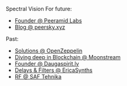 Spectral Vision For future:
+ [Founder @ Peeramid Labs](https://peeramid.xyz)
+ [Blog @ peersky.xyz](https://peersky.xyz/blog/)

Past:
+ [Solutions @ OpenZeppelin](https://openzeppelin.com)
+ [Diving deep in Blockchain @ Moonstream](https://moonstream.to)
+ [Founder @ Daugaspirit.lv](https://daugaspirit.lv)
+ [Delays & Filters @ EricaSynths ](https://ericasynths.lv)
+ [RF @ SAF Tehnika](https://saftehnika.com)
